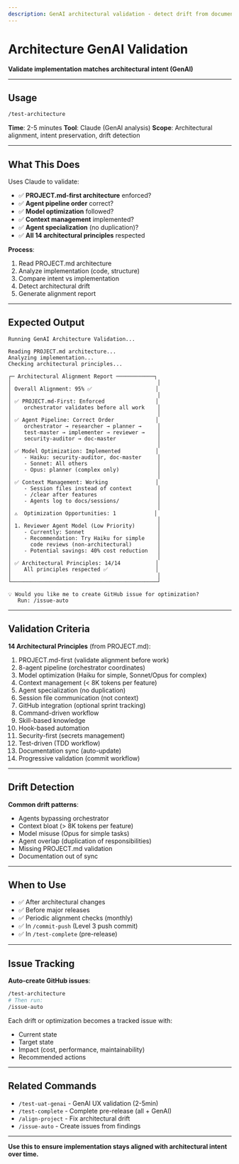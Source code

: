 ```yaml
---
description: GenAI architectural validation - detect drift from documented intent (2-5min)
---
```


# Architecture GenAI Validation

**Validate implementation matches architectural intent (GenAI)**

---

## Usage

```bash
/test-architecture
```

**Time**: 2-5 minutes
**Tool**: Claude (GenAI analysis)
**Scope**: Architectural alignment, intent preservation, drift detection

---

## What This Does

Uses Claude to validate:
- ✅ **PROJECT.md-first architecture** enforced?
- ✅ **Agent pipeline order** correct?
- ✅ **Model optimization** followed?
- ✅ **Context management** implemented?
- ✅ **Agent specialization** (no duplication)?
- ✅ **All 14 architectural principles** respected

**Process**:
1. Read PROJECT.md architecture
2. Analyze implementation (code, structure)
3. Compare intent vs implementation
4. Detect architectural drift
5. Generate alignment report

---

## Expected Output

```
Running GenAI Architecture Validation...

Reading PROJECT.md architecture...
Analyzing implementation...
Checking architectural principles...

┌─ Architectural Alignment Report ────────────┐
│                                              │
│ Overall Alignment: 95% ✅                    │
│                                              │
│ ✅ PROJECT.md-First: Enforced                │
│    orchestrator validates before all work    │
│                                              │
│ ✅ Agent Pipeline: Correct Order             │
│    orchestrator → researcher → planner →     │
│    test-master → implementer → reviewer →    │
│    security-auditor → doc-master             │
│                                              │
│ ✅ Model Optimization: Implemented           │
│    - Haiku: security-auditor, doc-master     │
│    - Sonnet: All others                      │
│    - Opus: planner (complex only)            │
│                                              │
│ ✅ Context Management: Working               │
│    - Session files instead of context        │
│    - /clear after features                   │
│    - Agents log to docs/sessions/            │
│                                              │
│ ⚠️  Optimization Opportunities: 1            │
│                                              │
│ 1. Reviewer Agent Model (Low Priority)       │
│    - Currently: Sonnet                       │
│    - Recommendation: Try Haiku for simple    │
│      code reviews (non-architectural)        │
│    - Potential savings: 40% cost reduction   │
│                                              │
│ ✅ Architectural Principles: 14/14           │
│    All principles respected ✅               │
│                                              │
└──────────────────────────────────────────────┘

💡 Would you like me to create GitHub issue for optimization?
   Run: /issue-auto
```

---

## Validation Criteria

**14 Architectural Principles** (from PROJECT.md):

1. PROJECT.md-first (validate alignment before work)
2. 8-agent pipeline (orchestrator coordinates)
3. Model optimization (Haiku for simple, Sonnet/Opus for complex)
4. Context management (< 8K tokens per feature)
5. Agent specialization (no duplication)
6. Session file communication (not context)
7. GitHub integration (optional sprint tracking)
8. Command-driven workflow
9. Skill-based knowledge
10. Hook-based automation
11. Security-first (secrets management)
12. Test-driven (TDD workflow)
13. Documentation sync (auto-update)
14. Progressive validation (commit workflow)

---

## Drift Detection

**Common drift patterns**:
- Agents bypassing orchestrator
- Context bloat (> 8K tokens per feature)
- Model misuse (Opus for simple tasks)
- Agent overlap (duplication of responsibilities)
- Missing PROJECT.md validation
- Documentation out of sync

---

## When to Use

- ✅ After architectural changes
- ✅ Before major releases
- ✅ Periodic alignment checks (monthly)
- ✅ In `/commit-push` (Level 3 push commit)
- ✅ In `/test-complete` (pre-release)

---

## Issue Tracking

**Auto-create GitHub issues**:
```bash
/test-architecture
# Then run:
/issue-auto
```

Each drift or optimization becomes a tracked issue with:
- Current state
- Target state
- Impact (cost, performance, maintainability)
- Recommended actions

---

## Related Commands

- `/test-uat-genai` - GenAI UX validation (2-5min)
- `/test-complete` - Complete pre-release (all + GenAI)
- `/align-project` - Fix architectural drift
- `/issue-auto` - Create issues from findings

---

**Use this to ensure implementation stays aligned with architectural intent over time.**

